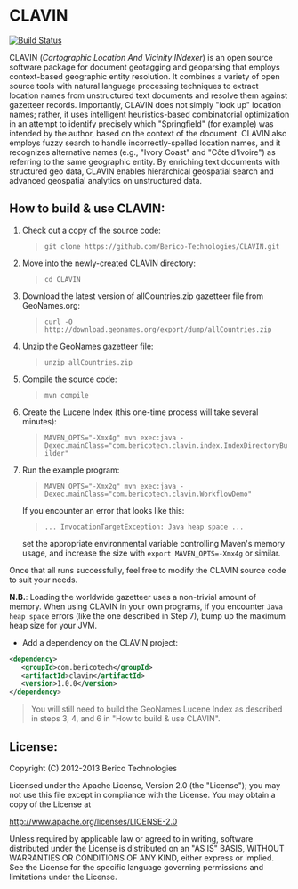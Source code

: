 CLAVIN
======

[![Build Status](https://travis-ci.org/Berico-Technologies/CLAVIN.png?branch=master)](https://travis-ci.org/Berico-Technologies/CLAVIN)

CLAVIN (*Cartographic Location And Vicinity INdexer*) is an open source software package for document geotagging and geoparsing that employs context-based geographic entity resolution. It combines a variety of open source tools with natural language processing techniques to extract location names from unstructured text documents and resolve them against gazetteer records. Importantly, CLAVIN does not simply "look up" location names; rather, it uses intelligent heuristics-based combinatorial optimization in an attempt to identify precisely which "Springfield" (for example) was intended by the author, based on the context of the document. CLAVIN also employs fuzzy search to handle incorrectly-spelled location names, and it recognizes alternative names (e.g., "Ivory Coast" and "Côte d'Ivoire") as referring to the same geographic entity. By enriching text documents with structured geo data, CLAVIN enables hierarchical geospatial search and advanced geospatial analytics on unstructured data.


How to build & use CLAVIN:
--------------------------

1. Check out a copy of the source code:
	> `git clone https://github.com/Berico-Technologies/CLAVIN.git`

2. Move into the newly-created CLAVIN directory:
	> `cd CLAVIN`

3. Download the latest version of allCountries.zip gazetteer file from GeoNames.org:
	> `curl -O http://download.geonames.org/export/dump/allCountries.zip`

4. Unzip the GeoNames gazetteer file:
	> `unzip allCountries.zip`

5. Compile the source code:
	> `mvn compile`

6. Create the Lucene Index (this one-time process will take several minutes):
	> `MAVEN_OPTS="-Xmx4g" mvn exec:java -Dexec.mainClass="com.bericotech.clavin.index.IndexDirectoryBuilder"`

7. Run the example program:
	> `MAVEN_OPTS="-Xmx2g" mvn exec:java -Dexec.mainClass="com.bericotech.clavin.WorkflowDemo"`
	
	If you encounter an error that looks like this:
	> `... InvocationTargetException: Java heap space ...`
	
	set the appropriate environmental variable controlling Maven's memory usage, and increase the size with `export MAVEN_OPTS=-Xmx4g` or similar.

Once that all runs successfully, feel free to modify the CLAVIN source code to suit your needs.

**N.B.**: Loading the worldwide gazetteer uses a non-trivial amount of memory. When using CLAVIN in your own programs, if you encounter `Java heap space` errors (like the one described in Step 7), bump up the maximum heap size for your JVM.

* Add a dependency on the CLAVIN project:

```xml
<dependency>
   <groupId>com.bericotech</groupId>
   <artifactId>clavin</artifactId>
   <version>1.0.0</version>
</dependency>
```

>  You will still need to build the GeoNames Lucene Index as described in steps 3, 4, and 6 in "How to build & use CLAVIN".

License:
--------

Copyright (C) 2012-2013 Berico Technologies

Licensed under the Apache License, Version 2.0 (the "License");
you may not use this file except in compliance with the License.
You may obtain a copy of the License at

   http://www.apache.org/licenses/LICENSE-2.0

Unless required by applicable law or agreed to in writing, software
distributed under the License is distributed on an "AS IS" BASIS,
WITHOUT WARRANTIES OR CONDITIONS OF ANY KIND, either express or implied.
See the License for the specific language governing permissions and
limitations under the License.
